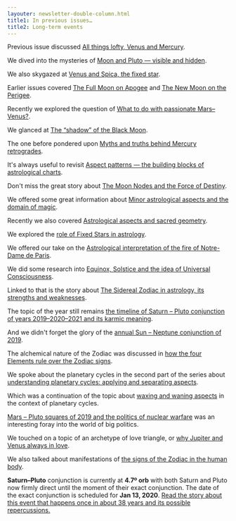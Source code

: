 ```yaml
---
layouter: newsletter-double-column.html
title1: In previous issues…
title2: Long-term events
---
```


Previous issue discussed [All things lofty, Venus and Mercury](https://timenomad.app/newsletters/2019-10-28-astrology-today-issue-024.html).

We dived into the mysteries of [Moon and Pluto — visible and hidden](https://timenomad.app/newsletters/2019-10-14-astrology-today-issue-023.html).

We also skygazed at [Venus and Spica, the fixed star](https://timenomad.app/newsletters/2019-09-29-astrology-today-issue-022.html).

Earlier issues covered [The Full Moon on Apogee](/newsletters/2019-09-14-astrology-today-issue-021.html) and [The New Moon on the Perigee](/newsletters/2019-08-30-astrology-today-issue-020.html).

Recently we explored the question of [What to do with passionate Mars–Venus?](/newsletters/2019-08-15-astrology-today-issue-019.html).

We glanced at [The “shadow” of the Black Moon](/newsletters/2019-08-01-astrology-today-issue-018.html).

The one before pondered upon [Myths and truths behind Mercury retrogrades](/newsletters/2019-07-16-astrology-today-issue-017.html).

It's always useful to revisit [Aspect patterns — the building blocks of astrological charts](/newsletters/2019-07-01-astrology-today-issue-016.html).

Don't miss the great story about [The Moon Nodes and the Force of Destiny](/newsletters/2019-06-16-astrology-today-issue-015.html).

We offered some great information about [Minor astrological aspects and the domain of magic](/newsletters/2019-05-31-astrology-today-issue-014.html).

Recently we also covered [Astrological aspects and sacred geometry](/newsletters/2019-05-17-astrology-today-issue-013.html).

We explored the [role of Fixed Stars in astrology](/newsletters/2019-05-04-astrology-today-issue-012.html).

We offered our take on the [Astrological interpretation of the fire of Notre-Dame de Paris](/newsletters/2019-04-18-astrology-today-issue-011.html).

We did some research into [Equinox, Solstice and the idea of Universal Consciousness](/newsletters/2019-04-05-astrology-today-issue-010.html).

Linked to that is the story about [The Sidereal Zodiac in astrology, its strengths and weaknesses](/newsletters/2019-03-24-astrology-today-issue-009.html).

The topic of the year still remains [the timeline of Saturn – Pluto conjunction of years 2019–2020–2021 and its karmic meaning](/newsletters/2019-03-14-astrology-today-issue-008.html).

And we didn't forget the glory of the [annual Sun – Neptune conjunction of 2019](http://localhost:4000/newsletters/2019-03-04-astrology-today-issue-007.html).

The alchemical nature of the Zodiac was discussed in [how the four Elements rule over the Zodiac signs](/newsletters/2019-02-27-astrology-today-issue-006.html).

We spoke about the planetary cycles in the second part of the series about [understanding planetary cycles: applying and separating aspects](/newsletters/2019-02-19-astrology-today-issue-005.html).

Which was a continuation of the topic about [waxing and waning aspects](/newsletters/2019-02-12-astrology-today-issue-004.html) in the context of planetary cycles.

[Mars – Pluto squares of 2019 and the politics of nuclear warfare](/newsletters/2019-02-05-astrology-today-issue-003.html) was an interesting foray into the world of big politics.

We touched on a topic of an archetype of love triangle, or [why Jupiter and Venus always in love](/newsletters/2019-01-29-astrology-today-issue-002.html).

We also talked about manifestations of [the signs of the Zodiac in the human body](/newsletters/2019-01-21-astrology-today-issue-001.html).

<!-- COLUMN -->

**Saturn–Pluto** conjunction is currently at **4.7º orb** with both Saturn and Pluto now firmly direct until the moment of their exact conjunction. The date of the exact conjunction is scheduled for **Jan 13, 2020**. [Read the story about this event that happens once in about 38 years and its possible repercussions.](/posts/astrology/event/2018/12/22/saturn-pluto-conjunction-year-2019.html)
